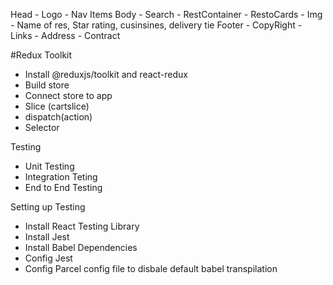 Head - Logo - Nav Items
Body - Search - RestContainer - RestoCards - Img - Name of res, Star rating, cusinsines, delivery tie
Footer - CopyRight - Links - Address - Contract

#Redux Toolkit

- Install @reduxjs/toolkit and react-redux
- Build store
- Connect store to app
- Slice (cartslice)
- dispatch(action)
- Selector

Testing

- Unit Testing
- Integration Teting
- End to End Testing

Setting up Testing

- Install React Testing Library
- Install Jest
- Install Babel Dependencies
- Config Jest
- Config Parcel config file to disbale default babel transpilation

